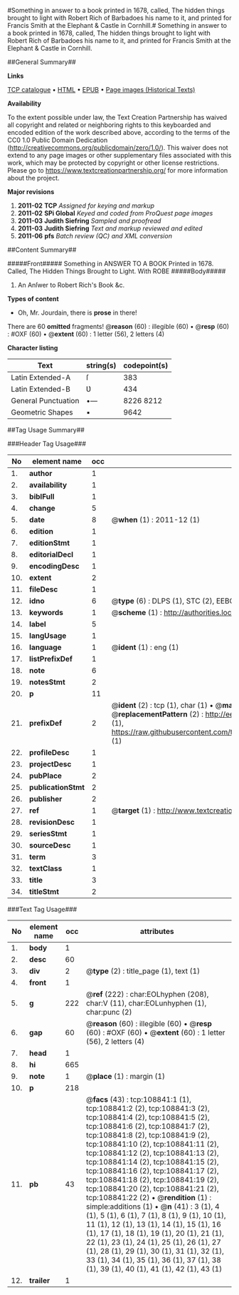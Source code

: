 #Something in answer to a book printed in 1678, called, The hidden things brought to light with Robert Rich of Barbadoes his name to it, and printed for Francis Smith at the Elephant & Castle in Cornhill.#
Something in answer to a book printed in 1678, called, The hidden things brought to light with Robert Rich of Barbadoes his name to it, and printed for Francis Smith at the Elephant & Castle in Cornhill.

##General Summary##

**Links**

[TCP catalogue](http://www.ota.ox.ac.uk/tcp/)  • 
[HTML](http://tei.it.ox.ac.uk/tcp/Texts-HTML/free/A60/A60891.html)  • 
[EPUB](http://tei.it.ox.ac.uk/tcp/Texts-EPUB/free/A60/A60891.epub) • 
[Page images (Historical Texts)](https://historicaltexts.jisc.ac.uk/eebo-19411346e)

**Availability**

To the extent possible under law, the Text Creation Partnership has waived all copyright and related or neighboring rights to this keyboarded and encoded edition of the work described above, according to the terms of the CC0 1.0 Public Domain Dedication (http://creativecommons.org/publicdomain/zero/1.0/). This waiver does not extend to any page images or other supplementary files associated with this work, which may be protected by copyright or other license restrictions. Please go to https://www.textcreationpartnership.org/ for more information about the project.

**Major revisions**

1. __2011-02__ __TCP__ *Assigned for keying and markup*
1. __2011-02__ __SPi Global__ *Keyed and coded from ProQuest page images*
1. __2011-03__ __Judith Siefring__ *Sampled and proofread*
1. __2011-03__ __Judith Siefring__ *Text and markup reviewed and edited*
1. __2011-06__ __pfs__ *Batch review (QC) and XML conversion*

##Content Summary##

#####Front#####
Something in ANSWER TO A BOOK Printed in 1678. Called, The Hidden Things Brought to Light. With ROBE
#####Body#####

1. An Anſwer to Robert Rich's Book &c.

**Types of content**

  * Oh, Mr. Jourdain, there is **prose** in there!

There are 60 **omitted** fragments! 
 @__reason__ (60) : illegible (60)  •  @__resp__ (60) : #OXF (60)  •  @__extent__ (60) : 1 letter (56), 2 letters (4)

**Character listing**


|Text|string(s)|codepoint(s)|
|---|---|---|
|Latin Extended-A|ſ|383|
|Latin Extended-B|Ʋ|434|
|General Punctuation|•—|8226 8212|
|Geometric Shapes|▪|9642|

##Tag Usage Summary##

###Header Tag Usage###

|No|element name|occ|attributes|
|---|---|---|---|
|1.|__author__|1||
|2.|__availability__|1||
|3.|__biblFull__|1||
|4.|__change__|5||
|5.|__date__|8| @__when__ (1) : 2011-12 (1)|
|6.|__edition__|1||
|7.|__editionStmt__|1||
|8.|__editorialDecl__|1||
|9.|__encodingDesc__|1||
|10.|__extent__|2||
|11.|__fileDesc__|1||
|12.|__idno__|6| @__type__ (6) : DLPS (1), STC (2), EEBO-CITATION (1), OCLC (1), VID (1)|
|13.|__keywords__|1| @__scheme__ (1) : http://authorities.loc.gov/ (1)|
|14.|__label__|5||
|15.|__langUsage__|1||
|16.|__language__|1| @__ident__ (1) : eng (1)|
|17.|__listPrefixDef__|1||
|18.|__note__|6||
|19.|__notesStmt__|2||
|20.|__p__|11||
|21.|__prefixDef__|2| @__ident__ (2) : tcp (1), char (1)  •  @__matchPattern__ (2) : ([0-9\-]+):([0-9IVX]+) (1), (.+) (1)  •  @__replacementPattern__ (2) : http://eebo.chadwyck.com/downloadtiff?vid=$1&page=$2 (1), https://raw.githubusercontent.com/textcreationpartnership/Texts/master/tcpchars.xml#$1 (1)|
|22.|__profileDesc__|1||
|23.|__projectDesc__|1||
|24.|__pubPlace__|2||
|25.|__publicationStmt__|2||
|26.|__publisher__|2||
|27.|__ref__|1| @__target__ (1) : http://www.textcreationpartnership.org/docs/. (1)|
|28.|__revisionDesc__|1||
|29.|__seriesStmt__|1||
|30.|__sourceDesc__|1||
|31.|__term__|3||
|32.|__textClass__|1||
|33.|__title__|3||
|34.|__titleStmt__|2||


###Text Tag Usage###

|No|element name|occ|attributes|
|---|---|---|---|
|1.|__body__|1||
|2.|__desc__|60||
|3.|__div__|2| @__type__ (2) : title_page (1), text (1)|
|4.|__front__|1||
|5.|__g__|222| @__ref__ (222) : char:EOLhyphen (208), char:V (11), char:EOLunhyphen (1), char:punc (2)|
|6.|__gap__|60| @__reason__ (60) : illegible (60)  •  @__resp__ (60) : #OXF (60)  •  @__extent__ (60) : 1 letter (56), 2 letters (4)|
|7.|__head__|1||
|8.|__hi__|665||
|9.|__note__|1| @__place__ (1) : margin (1)|
|10.|__p__|218||
|11.|__pb__|43| @__facs__ (43) : tcp:108841:1 (1), tcp:108841:2 (2), tcp:108841:3 (2), tcp:108841:4 (2), tcp:108841:5 (2), tcp:108841:6 (2), tcp:108841:7 (2), tcp:108841:8 (2), tcp:108841:9 (2), tcp:108841:10 (2), tcp:108841:11 (2), tcp:108841:12 (2), tcp:108841:13 (2), tcp:108841:14 (2), tcp:108841:15 (2), tcp:108841:16 (2), tcp:108841:17 (2), tcp:108841:18 (2), tcp:108841:19 (2), tcp:108841:20 (2), tcp:108841:21 (2), tcp:108841:22 (2)  •  @__rendition__ (1) : simple:additions (1)  •  @__n__ (41) : 3 (1), 4 (1), 5 (1), 6 (1), 7 (1), 8 (1), 9 (1), 10 (1), 11 (1), 12 (1), 13 (1), 14 (1), 15 (1), 16 (1), 17 (1), 18 (1), 19 (1), 20 (1), 21 (1), 22 (1), 23 (1), 24 (1), 25 (1), 26 (1), 27 (1), 28 (1), 29 (1), 30 (1), 31 (1), 32 (1), 33 (1), 34 (1), 35 (1), 36 (1), 37 (1), 38 (1), 39 (1), 40 (1), 41 (1), 42 (1), 43 (1)|
|12.|__trailer__|1||
